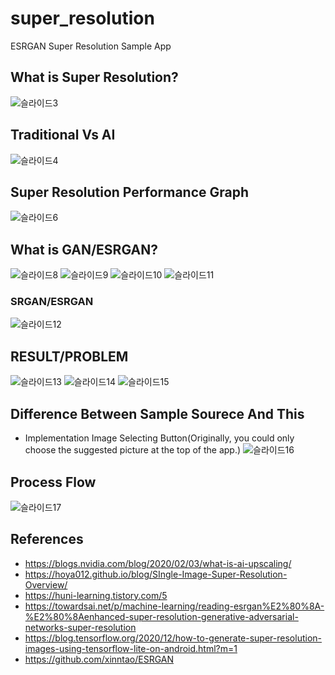 # super_resolution
 ESRGAN Super Resolution Sample App
## What is Super Resolution?
![슬라이드3](https://user-images.githubusercontent.com/41746120/110322151-0424de80-8056-11eb-8656-66f611c88398.PNG)
## Traditional Vs AI
![슬라이드4](https://user-images.githubusercontent.com/41746120/110322575-ad6bd480-8056-11eb-82da-a206592425da.PNG)
## Super Resolution Performance Graph
![슬라이드6](https://user-images.githubusercontent.com/41746120/110322431-75fd2800-8056-11eb-99b0-4911487a51b2.PNG)
## What is GAN/ESRGAN?
![슬라이드8](https://user-images.githubusercontent.com/41746120/110322669-d4c2a180-8056-11eb-8ba8-49abca788bc8.PNG)
![슬라이드9](https://user-images.githubusercontent.com/41746120/110322674-d724fb80-8056-11eb-92c6-f40e63d4a2f4.PNG)
![슬라이드10](https://user-images.githubusercontent.com/41746120/110322680-d9875580-8056-11eb-9cb9-22dab22e90cd.PNG)
![슬라이드11](https://user-images.githubusercontent.com/41746120/110322690-dd1adc80-8056-11eb-99ee-c4b53c3d79d8.PNG)
### SRGAN/ESRGAN
![슬라이드12](https://user-images.githubusercontent.com/41746120/110322824-0b98b780-8057-11eb-8638-8e41532f9205.PNG)
## RESULT/PROBLEM
![슬라이드13](https://user-images.githubusercontent.com/41746120/110322894-279c5900-8057-11eb-913c-63772d63de83.PNG)
![슬라이드14](https://user-images.githubusercontent.com/41746120/110322903-29661c80-8057-11eb-8bf0-9ac8b24af1ea.PNG)
![슬라이드15](https://user-images.githubusercontent.com/41746120/110322912-2bc87680-8057-11eb-9a6e-fd0022e882f0.PNG)
## Difference Between Sample Sourece And This
* Implementation Image Selecting Button(Originally, you could only choose the suggested picture at the top of the app.)
![슬라이드16](https://user-images.githubusercontent.com/41746120/110323359-da6cb700-8057-11eb-8347-62cec510fcfc.PNG)
## Process Flow
![슬라이드17](https://user-images.githubusercontent.com/41746120/110323366-dccf1100-8057-11eb-935f-18ac541fe812.PNG)
## References
* https://blogs.nvidia.com/blog/2020/02/03/what-is-ai-upscaling/
* https://hoya012.github.io/blog/SIngle-Image-Super-Resolution-Overview/
* https://huni-learning.tistory.com/5
* https://towardsai.net/p/machine-learning/reading-esrgan%E2%80%8A-%E2%80%8Aenhanced-super-resolution-generative-adversarial-networks-super-resolution
* https://blog.tensorflow.org/2020/12/how-to-generate-super-resolution-images-using-tensorflow-lite-on-android.html?m=1
* https://github.com/xinntao/ESRGAN

